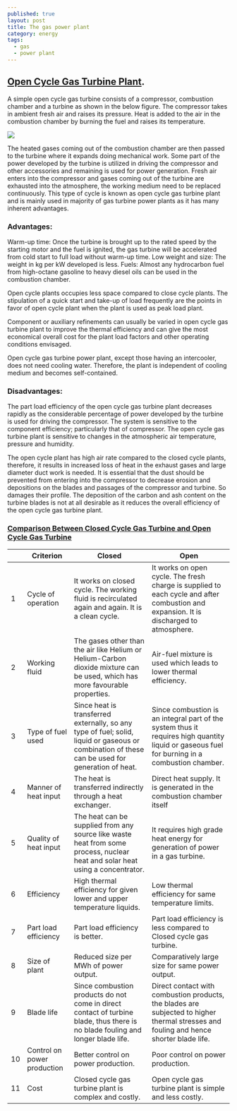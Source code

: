```yaml
---
published: true
layout: post
title: The gas power plant
category: energy
tags:
  - gas
  - power plant
---
```



## [Open Cycle Gas Turbine Plant](https://me-mechanicalengineering.com/open-cycle-gas-turbine/). 

A simple open cycle gas turbine consists of a compressor, combustion chamber and a turbine as shown in the below figure. The compressor takes in ambient fresh air and raises its pressure. Heat is added to the air in the combustion chamber by burning the fuel and raises its temperature.

![](https://me-mechanicalengineering.com/wp-content/uploads/2016/07/simpleopencyclegasturbineplant.png)


The heated gases coming out of the combustion chamber are then passed to the turbine where it expands doing mechanical work. Some part of the power developed by the turbine is utilized in driving the compressor and other accessories and remaining is used for power generation. Fresh air enters into the compressor and gases coming out of the turbine are exhausted into the atmosphere, the working medium need to be replaced continuously. This type of cycle is known as open cycle gas turbine plant and is mainly used in majority of gas turbine power plants as it has many inherent advantages.


### Advantages:

Warm-up time: Once the turbine is brought up to the rated speed by the starting motor and the fuel is ignited, the gas turbine will be accelerated from cold start to full load without warm-up time.
Low weight and size: The weight in kg per kW developed is less.
Fuels: Almost any hydrocarbon fuel from high-octane gasoline to heavy diesel oils can be used in the combustion chamber.

Open cycle plants occupies less space compared to close cycle plants.
The stipulation of a quick start and take-up of load frequently are the points in favor of open cycle plant when the plant is used as peak load plant.

Component or auxiliary refinements can usually be varied in open cycle gas turbine plant to improve the thermal efficiency and can give the most economical overall cost for the plant load factors and other operating conditions envisaged.

Open cycle gas turbine power plant, except those having an intercooler, does not need cooling water. Therefore, the plant is independent of cooling medium and becomes self-contained.

### Disadvantages:

The part load efficiency of the open cycle gas turbine plant decreases rapidly as the considerable percentage of power developed by the turbine is used for driving the compressor.
The system is sensitive to the component efficiency; particularly that of compressor. The open cycle gas turbine plant is sensitive to changes in the atmospheric air temperature, pressure and humidity.

The open cycle plant has high air rate compared to the closed cycle plants, therefore, it results in increased loss of heat in the exhaust gases and large diameter duct work is needed.
It is essential that the dust should be prevented from entering into the compressor to decrease erosion and depositions on the blades and passages of the compressor and turbine. So damages their profile. The deposition of the carbon and ash content on the turbine blades is not at all desirable as it reduces the overall efficiency of the open cycle gas turbine plant.



### [Comparison Between Closed Cycle Gas Turbine and Open Cycle Gas Turbine](https://me-mechanicalengineering.com/comparison-between-closed-cycle-gas-turbine-and-open-cycle-gas-turbine/)


|    | Criterion           | Closed | Open    |
|----|--------------|----------|-----------------------|
| 1  | Cycle of operation          | It works on closed cycle. The working fluid is recirculated again and again. It is a clean cycle.                                               | It works on open cycle. The fresh charge is supplied to each cycle and after combustion and expansion. It is discharged to atmosphere.        |
| 2  | Working fluid               | The gases other than the air like Helium or Helium-Carbon dioxide mixture can be used, which has more favourable properties.                    | Air-fuel mixture is used which leads to lower thermal efficiency.                                                                             |
| 3  | Type of fuel used           | Since heat is transferred externally, so any type of fuel; solid, liquid or gaseous or combination of these can be used for generation of heat. | Since combustion is an integral part of the system thus it requires high quantity liquid or gaseous fuel for burning in a combustion chamber. |
| 4  | Manner of heat input        | The heat is transferred indirectly through a heat exchanger.                                                                                    | Direct heat supply. It is generated in the combustion chamber itself                                                                          |
| 5  | Quality of heat input       | The heat can be supplied from any source like waste heat from some process, nuclear heat and solar heat using a concentrator.                   | It requires high grade heat energy for generation of power in a gas turbine.                                                                  |
| 6  | Efficiency                  | High thermal efficiency for given lower and upper temperature liquids.                                                                          | Low thermal efficiency for same temperature limits.                                                                                           |
| 7  | Part load efficiency        | Part load efficiency is better.                                                                                                                 | Part load efficiency is less compared to Closed cycle gas turbine.                                                                            |
| 8  | Size of plant               | Reduced size per MWh of power output.                                                                                                           | Comparatively large size for same power output.                                                                                               |
| 9  | Blade life                  | Since combustion products do not come in direct contact of turbine blade, thus there is no blade fouling and longer blade life.                 | Direct contact with combustion products, the blades are subjected to higher thermal stresses and fouling and hence shorter blade life.        |
| 10 | Control on power production | Better control on power production.                                                                                                             | Poor control on power production.                                                                                                             |
| 11 | Cost                        | Closed cycle gas turbine plant is complex and costly.                                                                                           | Open cycle gas turbine plant is simple and less costly.                                                                                       |


